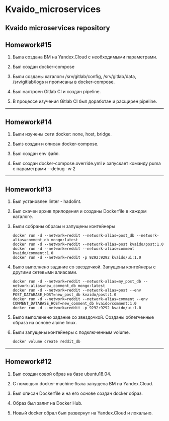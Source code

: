 # Kvaido_microservices
Kvaido microservices repository
------------------------
## Homework#15
1. Была создана ВМ на Yandex.Cloud с необходимыми параметрами.

2. Был создан docker-compose

3. Были созданы каталоги /srv/gitlab/config, /srv/gitlab/data, /srv/gitlab/logs и
   прописаны в docker-compose.

4. Был настроен Gitlab CI и создан pipeline.

5. В процессе изучения Gitlab CI был доработан и расщирен pipeline.

------------------------
## Homework#14

1. Были изучены сети docker: none, host, bridge.

2. Былз создан и описан docker-compose.

3. Был создан env файл.

4. Был создан docker-compose.override.yml и запускает команду puma с параметрами  --debug -w 2

------------------------
## Homework#13

1. Был установлен linter - hadolint.

2. Был скачен архив прилодения и созданы Dockerfile в каждом каталоге.

3. Были собраны образы и запущены контейнеры
   ```
   docker run -d --network=reddit --network-alias=post_db --network-alias=comment_db mongo:latest
   docker run -d --network=reddit --network-alias=post kvaido/post:1.0
   docker run -d --network=reddit --network-alias=comment kvaido/comment:1.0
   docker run -d --network=reddit -p 9292:9292 kvaido/ui:1.0
   ```

4. Было выполнено задание со звездочкой. Запущены контейнеры с другими сетевыми алиасами.
   ```
   docker run -d --network=reddit --network-alias=my_post_db --network-alias=new_comment_db mongo:latest
   docker run -d --network=reddit --network-alias=post --env POST_DATABASE_HOST=new_post_db kvaido/post:1.0
   docker run -d --network=reddit --network-alias=comment --env COMMENT_DATABASE_HOST=new_comment_db kvaido/comment:1.0
   docker run -d --network=reddit -p 9292:9292 kvaido/ui:1.0
   ```

5. Было выполенено задание со звездочкой. Созданы облегченные образа на основе alpine linux.

6. Были запущены контейнеры с подключенным volume.
   ```
   docker volume create reddit_db
   ```

------------------------
## Homework#12

1. Был создан совой образ на базе ubuntu18.04.

2. С помощью docker-machine была запущена ВМ на Yandex.Cloud.

3. Был описан Dockerfile и на его основе создан docker образ.

4. Образ был залит на Docker Hub.

5. Новый docker обрал был развернут на Yandex.Cloud и локально.

